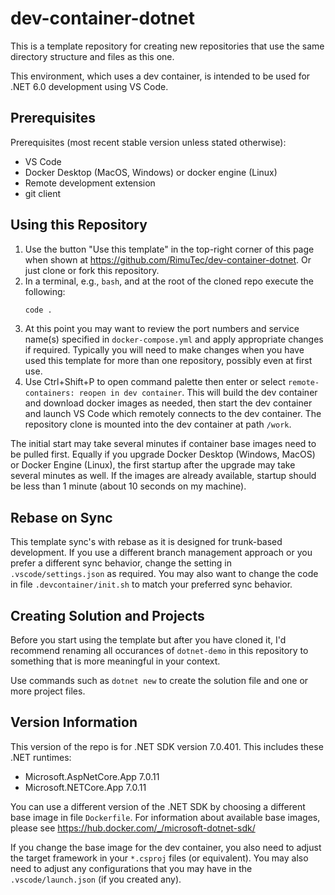 # dev-container-dotnet

This is a template repository for creating new repositories that use the same directory structure and files as this one.

This environment, which uses a dev container, is intended to be used for .NET 6.0 development using VS Code.

## Prerequisites

Prerequisites (most recent stable version unless stated otherwise):
- VS Code
- Docker Desktop (MacOS, Windows) or docker engine (Linux)
- Remote development extension
- git client

## Using this Repository

1. Use the button "Use this template" in the top-right corner of this page when shown at https://github.com/RimuTec/dev-container-dotnet. Or just clone or fork this repository.
1. In a terminal, e.g., `bash`, and at the root of the cloned repo execute the following:
   ```bash
   code .
   ```
1. At this point you may want to review the port numbers and service name(s) specified in `docker-compose.yml` and apply appropriate changes if required. Typically you will need to make changes when you have used this template for more than one repository, possibly even at first use.
1. Use Ctrl+Shift+P to open command palette then enter or select `remote-containers: reopen in dev container`. This will build the dev container and download docker images as needed, then start the dev container and launch VS Code which remotely connects to the dev container. The repository clone is mounted into the dev container at path `/work`.

The initial start may take several minutes if container base images need to be pulled first. Equally if you upgrade Docker Desktop (Windows, MacOS) or Docker Engine (Linux), the first startup after the upgrade may take several minutes as well. If the images are already available, startup should be less than 1 minute (about 10 seconds on my machine).


## Rebase on Sync

This template sync's with rebase as it is designed for trunk-based development. If you use a different branch management approach or you prefer a different sync behavior, change the setting in `.vscode/settings.json` as required. You may also want to change the code in file `.devcontainer/init.sh` to match your preferred sync behavior.

## Creating Solution and Projects

Before you start using the template but after you have cloned it, I'd recommend renaming all occurances of `dotnet-demo` in this repository to something that is more meaningful in your context.

Use commands such as `dotnet new` to create the solution file and one or more project files.

## Version Information

This version of the repo is for .NET SDK version 7.0.401. This includes these .NET runtimes:
- Microsoft.AspNetCore.App 7.0.11
- Microsoft.NETCore.App 7.0.11

You can use a different version of the .NET SDK by choosing a different base image in file `Dockerfile`. For information about available base images, please see https://hub.docker.com/_/microsoft-dotnet-sdk/

If you change the base image for the dev container, you also need to adjust the target framework in your `*.csproj` files (or equivalent). You may also need to adjust any configurations that you may have in the `.vscode/launch.json` (if you created any).
